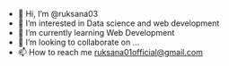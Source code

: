 - 👋 Hi, I’m @ruksana03
- 👀 I’m interested in Data science and web development
- 🌱 I’m currently learning Web Development
- 💞️ I’m looking to collaborate on ...
- 📫 How to reach me ruksana01official@gmail.com


<!---
ruksana03/ruksana03 is a ✨ special ✨ repository because its `README.md` (this file) appears on your GitHub profile.
You can click the Preview link to take a look at your changes.
--->
